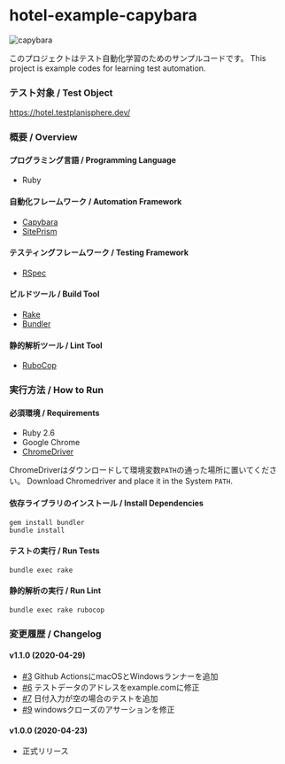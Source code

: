 # hotel-example-capybara

![capybara](https://github.com/testplanisphere/hotel-example-capybara/workflows/capybara/badge.svg)

このプロジェクトはテスト自動化学習のためのサンプルコードです。
This project is example codes for learning test automation.

### テスト対象 / Test Object

https://hotel.testplanisphere.dev/

### 概要 / Overview

#### プログラミング言語 / Programming Language

* Ruby

#### 自動化フレームワーク / Automation Framework

* [Capybara](https://teamcapybara.github.io/capybara/)
* [SitePrism](https://github.com/site-prism/site_prism)

#### テスティングフレームワーク / Testing Framework

* [RSpec](https://rspec.info/)

#### ビルドツール / Build Tool

* [Rake](https://ruby.github.io/rake/)
* [Bundler](https://bundler.io/)

#### 静的解析ツール / Lint Tool

* [RuboCop](https://docs.rubocop.org/)

### 実行方法 / How to Run

#### 必須環境 / Requirements

* Ruby 2.6
* Google Chrome
* [ChromeDriver](https://chromedriver.chromium.org/downloads)

ChromeDriverはダウンロードして環境変数`PATH`の通った場所に置いてください。
Download Chromedriver and place it in the System `PATH`.

#### 依存ライブラリのインストール / Install Dependencies

```
gem install bundler
bundle install
```

#### テストの実行 / Run Tests

```
bundle exec rake
```

#### 静的解析の実行 / Run Lint

```
bundle exec rake rubocop
```

### 変更履歴 / Changelog

#### v1.1.0 (2020-04-29)

* [#3](https://github.com/testplanisphere/hotel-example-capybara/pull/3) Github ActionsにmacOSとWindowsランナーを追加
* [#6](https://github.com/testplanisphere/hotel-example-capybara/pull/6) テストデータのアドレスをexample.comに修正
* [#7](https://github.com/testplanisphere/hotel-example-capybara/pull/7) 日付入力が空の場合のテストを追加
* [#9](https://github.com/testplanisphere/hotel-example-capybara/pull/9) windowsクローズのアサーションを修正

#### v1.0.0 (2020-04-23)

* 正式リリース
